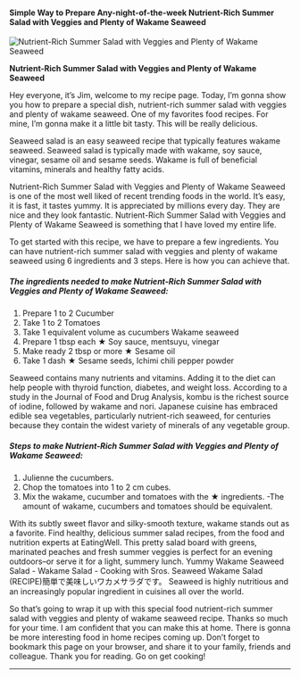             

#### Simple Way to Prepare Any-night-of-the-week Nutrient-Rich Summer Salad with Veggies and Plenty of Wakame Seaweed

![Nutrient-Rich Summer Salad with Veggies and Plenty of Wakame Seaweed](https://img-global.cpcdn.com/recipes/5592797567516672/751x532cq70/nutrient-rich-summer-salad-with-veggies-and-plenty-of-wakame-seaweed-recipe-main-photo.jpg)

**Nutrient-Rich Summer Salad with Veggies and Plenty of Wakame Seaweed**

Hey everyone, it’s Jim, welcome to my recipe page. Today, I’m gonna show you how to prepare a special dish, nutrient-rich summer salad with veggies and plenty of wakame seaweed. One of my favorites food recipes. For mine, I’m gonna make it a little bit tasty. This will be really delicious.

Seaweed salad is an easy seaweed recipe that typically features wakame seaweed. Seaweed salad is typically made with wakame, soy sauce, vinegar, sesame oil and sesame seeds. Wakame is full of beneficial vitamins, minerals and healthy fatty acids.

Nutrient-Rich Summer Salad with Veggies and Plenty of Wakame Seaweed is one of the most well liked of recent trending foods in the world. It’s easy, it is fast, it tastes yummy. It is appreciated by millions every day. They are nice and they look fantastic. Nutrient-Rich Summer Salad with Veggies and Plenty of Wakame Seaweed is something that I have loved my entire life.

To get started with this recipe, we have to prepare a few ingredients. You can have nutrient-rich summer salad with veggies and plenty of wakame seaweed using 6 ingredients and 3 steps. Here is how you can achieve that.

##### The ingredients needed to make Nutrient-Rich Summer Salad with Veggies and Plenty of Wakame Seaweed:

1.  Prepare 1 to 2 Cucumber
2.  Take 1 to 2 Tomatoes
3.  Take 1 equivalent volume as cucumbers Wakame seaweed
4.  Prepare 1 tbsp each ★ Soy sauce, mentsuyu, vinegar
5.  Make ready 2 tbsp or more ★ Sesame oil
6.  Take 1 dash ★ Sesame seeds, Ichimi chili pepper powder

Seaweed contains many nutrients and vitamins. Adding it to the diet can help people with thyroid function, diabetes, and weight loss. According to a study in the Journal of Food and Drug Analysis, kombu is the richest source of iodine, followed by wakame and nori. Japanese cuisine has embraced edible sea vegetables, particularly nutrient-rich seaweed, for centuries because they contain the widest variety of minerals of any vegetable group.

##### Steps to make Nutrient-Rich Summer Salad with Veggies and Plenty of Wakame Seaweed:

1.  Julienne the cucumbers.
2.  Chop the tomatoes into 1 to 2 cm cubes.
3.  Mix the wakame, cucumber and tomatoes with the ★ ingredients. -The amount of wakame, cucumbers and tomatoes should be equivalent.

With its subtly sweet flavor and silky-smooth texture, wakame stands out as a favorite. Find healthy, delicious summer salad recipes, from the food and nutrition experts at EatingWell. This pretty salad board with greens, marinated peaches and fresh summer veggies is perfect for an evening outdoors–or serve it for a light, summery lunch. Yummy Wakame Seaweed Salad - Wakame Salad - Cooking with Sros. Seaweed Wakame Salad (RECIPE)簡単で美味しいワカメサラダです。 Seaweed is highly nutritious and an increasingly popular ingredient in cuisines all over the world.

So that’s going to wrap it up with this special food nutrient-rich summer salad with veggies and plenty of wakame seaweed recipe. Thanks so much for your time. I am confident that you can make this at home. There is gonna be more interesting food in home recipes coming up. Don’t forget to bookmark this page on your browser, and share it to your family, friends and colleague. Thank you for reading. Go on get cooking!

* * *